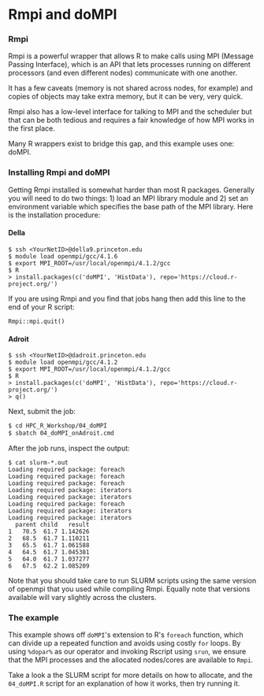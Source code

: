 # Rmpi and doMPI

### Rmpi
Rmpi is a powerful wrapper that allows R to make calls using MPI (Message Passing Interface), which is an API that lets
processes running on different processors (and even different nodes)
communicate with one another.

It has a few caveats (memory is not shared across nodes, for example) and
copies of objects may take extra memory, but it can be very, very quick.

Rmpi also has a low-level interface for talking to MPI and the scheduler
but that can be both tedious and requires a fair knowledge of how MPI
works in the first place.

Many R wrappers exist to bridge this gap, and this example uses one:
doMPI.

### Installing Rmpi and doMPI

Getting Rmpi installed is somewhat harder than most R packages. Generally
you will need to do two things: 1) load an MPI library module and 2) set an environment variable which specifies the base path of the MPI library. Here is the installation procedure:

#### Della

```shell
$ ssh <YourNetID>@della9.princeton.edu
$ module load openmpi/gcc/4.1.6
$ export MPI_ROOT=/usr/local/openmpi/4.1.2/gcc
$ R
> install.packages(c('doMPI', 'HistData'), repo='https://cloud.r-project.org/')
```

If you are using Rmpi and you find that jobs hang then add this line to the end of your R script:

```
Rmpi::mpi.quit()
```

#### Adroit

```shell
$ ssh <YourNetID>@dadroit.princeton.edu
$ module load openmpi/gcc/4.1.2
$ export MPI_ROOT=/usr/local/openmpi/4.1.2/gcc
$ R
> install.packages(c('doMPI', 'HistData'), repo='https://cloud.r-project.org/')
> q()
```

Next, submit the job:

```bash
$ cd HPC_R_Workshop/04_doMPI
$ sbatch 04_doMPI_onAdroit.cmd
```

After the job runs, inspect the output:

```
$ cat slurm-*.out
Loading required package: foreach
Loading required package: foreach
Loading required package: foreach
Loading required package: iterators
Loading required package: iterators
Loading required package: foreach
Loading required package: iterators
Loading required package: iterators
  parent child   result
1   70.5  61.7 1.142626
2   68.5  61.7 1.110211
3   65.5  61.7 1.061588
4   64.5  61.7 1.045381
5   64.0  61.7 1.037277
6   67.5  62.2 1.085209
```

Note that you should take care to run SLURM scripts using the same version of openmpi
that you used while compiling Rmpi. Equally note that versions available will vary slightly
across the clusters.

### The example

This example shows off `doMPI`'s extension to R's `foreach` function, which
can divide up a repeated function and avoids using costly `for` loops. By using
`%dopar%` as our operator and invoking Rscript using `srun`, we ensure that the
MPI processes and the allocated nodes/cores are available to `Rmpi`.

Take a look a the SLURM script for more details on how to allocate, and the
`04_doMPI.R` script for an explanation of how it works, then try running it.
